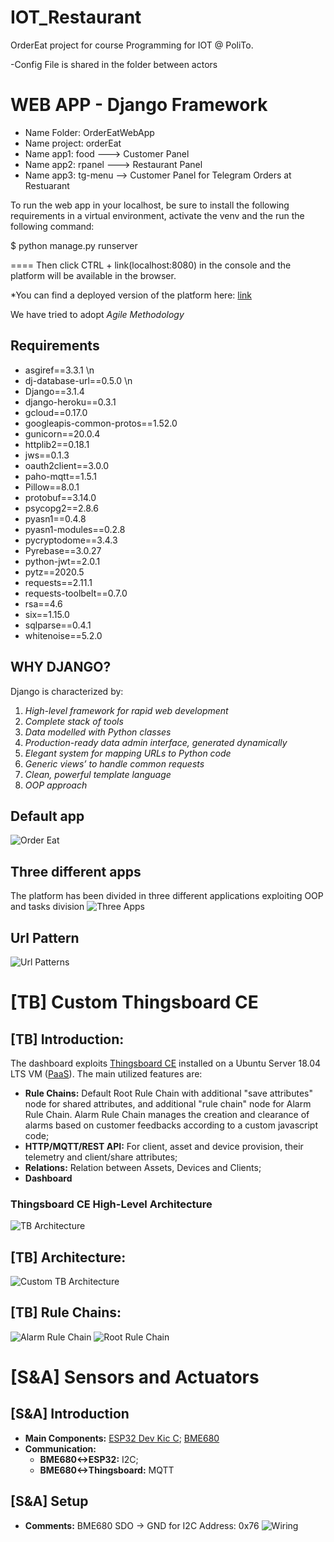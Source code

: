 # IOT_Restaurant
OrderEat project for course Programming for IOT @ PoliTo.

-Config File is shared in the folder between actors

# WEB APP - Django Framework 
- Name Folder: OrderEatWebApp 
- Name project: orderEat 
- Name app1: food ---> Customer Panel 
- Name app2: rpanel ---> Restaurant Panel
- Name app3: tg-menu --> Customer Panel for Telegram Orders at Restuarant

To run the web app in your localhost, be sure to install the following requirements in a virtual environment, activate the venv and the run the following command: 

$ python manage.py runserver

====
Then click CTRL + link(localhost:8080) in the console and the platform will be available in the browser. 

*You can find a deployed version of the platform here: 
[link](order-eat2021-django.herokuapp.com) 

We have tried to adopt *Agile Methodology*
## Requirements
- asgiref==3.3.1 \n
- dj-database-url==0.5.0 \n
- Django==3.1.4
- django-heroku==0.3.1
- gcloud==0.17.0
- googleapis-common-protos==1.52.0
- gunicorn==20.0.4
- httplib2==0.18.1
- jws==0.1.3
- oauth2client==3.0.0
- paho-mqtt==1.5.1
- Pillow==8.0.1
- protobuf==3.14.0
- psycopg2==2.8.6
- pyasn1==0.4.8
- pyasn1-modules==0.2.8
- pycryptodome==3.4.3
- Pyrebase==3.0.27
- python-jwt==2.0.1
- pytz==2020.5
- requests==2.11.1
- requests-toolbelt==0.7.0
- rsa==4.6
- six==1.15.0
- sqlparse==0.4.1
- whitenoise==5.2.0

## WHY DJANGO?
Django is characterized by:
1) *High-level framework for rapid web development*
2) *Complete stack of tools*
3) *Data modelled with Python classes*
4) *Production-ready data admin interface, generated dynamically*
5) *Elegant system for mapping URLs to Python code*
6) *Generic views’ to handle common requests*
7) *Clean, powerful template language*
8) *OOP approach*
## Default app
![Order Eat](https://github.com/MrRobotV8/IOT_Restaurant/blob/master/Resources/OrderEatDeafaultAPP.png "Start app")
## Three different apps
The platform has been divided in three different applications exploiting OOP and tasks division
![Three Apps](https://github.com/MrRobotV8/IOT_Restaurant/blob/master/Resources/threeapps.png "Three App")
## Url Pattern
![Url Patterns](https://github.com/MrRobotV8/IOT_Restaurant/blob/master/Resources/Url%20Pattern.png "Url Pattern")

# [TB] Custom Thingsboard CE
## [TB] Introduction:
The dashboard exploits [Thingsboard CE](https://github.com/thingsboard/thingsboard) installed on a Ubuntu Server 18.04 LTS VM ([PaaS](https://en.wikipedia.org/wiki/Platform_as_a_service)). The main utilized features are:
* **Rule Chains:** Default Root Rule Chain with additional "save attributes" node for shared attributes, and additional "rule chain" node for Alarm Rule Chain. Alarm Rule Chain manages the creation and clearance of alarms based on customer feedbacks according to a custom javascript code;
* **HTTP/MQTT/REST API:** For client, asset and device provision, their telemetry and client/share attributes;
* **Relations:** Relation between Assets, Devices and Clients;
* **Dashboard**
### Thingsboard CE High-Level Architecture
![TB Architecture](https://github.com/MrRobotV8/IOT_Restaurant/blob/master/Resources/thingsboard_architecture_overview.png "TB Architecture")

## [TB] Architecture:
![Custom TB Architecture](https://github.com/MrRobotV8/IOT_Restaurant/blob/master/Resources/dashboard_high_level_architecture.png "Custom TB Architecture")

## [TB] Rule Chains:
![Alarm Rule Chain](https://github.com/MrRobotV8/IOT_Restaurant/blob/master/Resources/alarm_rule_chain.png "Alarm Rule Chain")
![Root Rule Chain](https://github.com/MrRobotV8/IOT_Restaurant/blob/master/Resources/root_rule_chain.png "Root Rule Chain")

# [S&A] Sensors and Actuators
## [S&A] Introduction
* **Main Components:** [ESP32 Dev Kic C](https://www.espressif.com/en/products/devkits/esp32-devkitc/overview); [BME680](https://github.com/MrRobotV8/IOT_Restaurant/blob/master/Resources/BME680ShuttleBoard.pdf)
* **Communication:** 
  * **BME680<->ESP32:** I2C; 
  * **BME680<->Thingsboard:** MQTT

## [S&A] Setup
* **Comments:** BME680 SDO -> GND for I2C Address: 0x76
![Wiring](https://github.com/MrRobotV8/IOT_Restaurant/blob/master/Resources/Wiring.jpg "Wiring")
